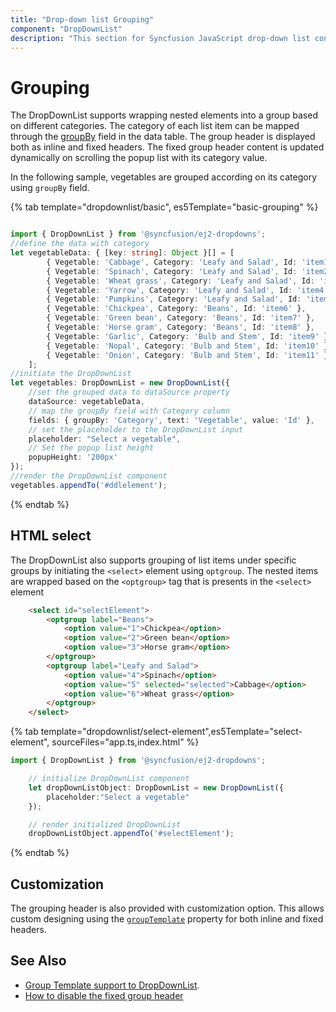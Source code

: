```yaml
---
title: "Drop-down list Grouping"
component: "DropDownList"
description: "This section for Syncfusion JavaScript drop-down list control shows the grouping with individual header and it's header customization."
---
```


# Grouping

The DropDownList supports wrapping nested elements into a group based on different categories. The category
of each list item can be mapped through the [groupBy](../api/drop-down-list/#fields) field in
the data table. The group header is displayed both as inline and fixed headers. The fixed group header content
is updated dynamically on scrolling the popup list with its category value.

In the following sample, vegetables are grouped according on its category using `groupBy` field.

{% tab template="dropdownlist/basic", es5Template="basic-grouping" %}

```typescript

import { DropDownList } from '@syncfusion/ej2-dropdowns';
//define the data with category
let vegetableData: { [key: string]: Object }[] = [
        { Vegetable: 'Cabbage', Category: 'Leafy and Salad', Id: 'item1' },
        { Vegetable: 'Spinach', Category: 'Leafy and Salad', Id: 'item2' },
        { Vegetable: 'Wheat grass', Category: 'Leafy and Salad', Id: 'item3' },
        { Vegetable: 'Yarrow', Category: 'Leafy and Salad', Id: 'item4' },
        { Vegetable: 'Pumpkins', Category: 'Leafy and Salad', Id: 'item5' },
        { Vegetable: 'Chickpea', Category: 'Beans', Id: 'item6' },
        { Vegetable: 'Green bean', Category: 'Beans', Id: 'item7' },
        { Vegetable: 'Horse gram', Category: 'Beans', Id: 'item8' },
        { Vegetable: 'Garlic', Category: 'Bulb and Stem', Id: 'item9' },
        { Vegetable: 'Nopal', Category: 'Bulb and Stem', Id: 'item10' },
        { Vegetable: 'Onion', Category: 'Bulb and Stem', Id: 'item11' }
    ];
//initiate the DropDownList
let vegetables: DropDownList = new DropDownList({
    //set the grouped data to dataSource property
    dataSource: vegetableData,
    // map the groupBy field with Category column
    fields: { groupBy: 'Category', text: 'Vegetable', value: 'Id' },
    // set the placeholder to the DropDownList input
    placeholder: "Select a vegetable",
    // Set the popup list height
    popupHeight: '200px'
});
//render the DropDownList component
vegetables.appendTo('#ddlelement');

```

{% endtab %}

## HTML select

The DropDownList also supports grouping of list items under specific groups by initiating
the `<select>` element using  `optgroup`. The nested items are wrapped based on
the `<optgroup>` tag that is presents in the `<select>` element

```html
    <select id="selectElement">
        <optgroup label="Beans">
            <option value="1">Chickpea</option>
            <option value="2">Green bean</option>
            <option value="3">Horse gram</option>
        </optgroup>
        <optgroup label="Leafy and Salad">
            <option value="4">Spinach</option>
            <option value="5" selected="selected">Cabbage</option>
            <option value="6">Wheat grass</option>
        </optgroup>
    </select>
```

{% tab template="dropdownlist/select-element",es5Template="select-element", sourceFiles="app.ts,index.html" %}

```typescript
import { DropDownList } from '@syncfusion/ej2-dropdowns';

    // initialize DropDownList component
    let dropDownListObject: DropDownList = new DropDownList({
        placeholder:"Select a vegetable"
    });

    // render initialized DropDownList
    dropDownListObject.appendTo('#selectElement');
```

{% endtab %}

## Customization

The grouping header is also provided with customization option. This allows custom designing using the [`groupTemplate`](../api/drop-down-list/#grouptemplate) property for both inline and fixed headers.

## See Also

* [Group Template support to DropDownList](./templates/#group-template).
* [How to disable the fixed group header](./how-to/group-header/)